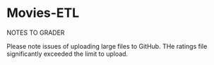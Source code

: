 # Movies-ETL

NOTES TO GRADER

Please note issues of uploading large files to GitHub. THe ratings file significantly exceeded the limit to upload. 

